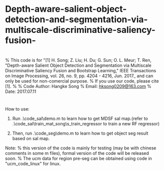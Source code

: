 # Depth-aware-salient-object-detection-and-segmentation-via-multiscale-discriminative-saliency-fusion-

#
% This code is for "[1] H. Song; Z. Liu; H. Du; G. Sun; O. L. Meur; T. Ren, "Depth-aware Salient Object
 Detection and Segmentation via Multiscale Discriminative Saliency Fusion
 and Bootstrap Learning," IEEE Transactions on Image Processing, vol. 26, no. 9, pp. 4204 - 4216, Jun. 2017., and can only be used for non-comercial purpose. 
% If you use our code, please cite [1].
% 
% Code Author: Hangke Song
% Email: hksong0209@163.com
% Date: 2017.07.11
#

How to use:

1. Run .\code_sal\demo.m to learn how to get MDSF sal map.(refer to .\code_sal\train_mat_song\s_train_regressor to train a new RF regressor)

2. Then, run .\code_seg\demo.m to learn how to get object seg result based on sal map.

Note: 
% this version of the code is mainly for testing (may be with chinese comments in some m files), formal version of the code will be released soon.
% The ucm data for region pre-seg can be obtained using code in "ucm_code_linux" for linux.
